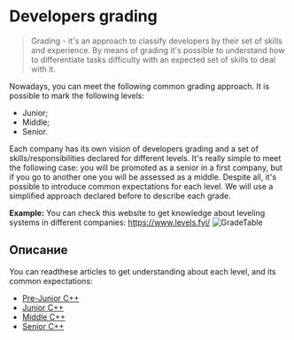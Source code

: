 # Developers grading

> Grading - it's an approach to classify developers by their set of skills and experience. By means of grading it's possible to understand how to differentiate tasks difficulty with an expected set of skills to deal with it. 

Nowadays, you can meet the following common grading approach. It is possible to mark the following levels:
- Junior;
- Middle;
- Senior.

Each company has its own vision of developers grading and a set of skills/responsibilities declared for different levels. It's really simple to meet the following case: you will be promoted as a senior in a first company, but if you go to another one you will be assessed as a middle. Despite all, it's possible to introduce common expectations for each level. We will use a simplified approach declared before to describe each grade.

**Example:** You can check this website to get knowledge about leveling systems in different companies: https://www.levels.fyi/
![](https://github.com/Salmer/CppDeveloperRoadmap/blob/main/Russian/Grades/Source/GradeTable.PNG?raw=true "GradeTable")


## Описание

You can readthese articles to get understanding about each level, and its common expectations:
- [Pre-Junior C++](PreJunior.md)
- [Junior C++](Junior.md)
- [Middle C++](Middle.md)
- [Senior C++](Senior.md)